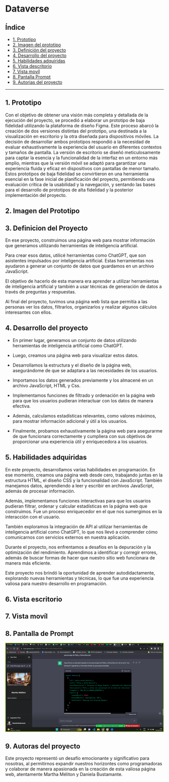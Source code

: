 # Dataverse

## Índice

* [1. Prototipo](#1-Prototipo)
* [2. Imagen del prototipo](#2-Prototipo-imagen)
* [3. Definición del proyecto](#3-Definicion-del-pruyecto)
* [4. Desarrollo del proyecto ](#4-Desarrollo-del-proyecto)
* [5. Habilidades adquiridas](#5-Habilidades-adquiridas)
* [6. Vista descritorio](#6-Vista-de-escritorio)
* [7. Vista movíl](#7-Vista-movil)
* [8. Pantalla Prompt](#8-Pantalla-prompt)
* [9. Autorias del proyecto](#9-autoras-del-proyecto)

***

## 1. Prototipo 

Con el objetivo de obtener una visión más completa y detallada de la ejecución del proyecto, se procedió a elaborar un prototipo de baja fidelidad utilizando la plataforma de diseño Figma. Este proceso abarcó la creación de dos versiones distintas del prototipo, una destinada a la visualización en escritorio y la otra diseñada para dispositivos móviles. La decisión de desarrollar ambos prototipos respondió a la necesidad de evaluar exhaustivamente la experiencia del usuario en diferentes contextos y tamaños de pantalla. La versión de escritorio se diseñó meticulosamente para captar la esencia y la funcionalidad de la interfaz en un entorno más amplio, mientras que la versión móvil se adaptó para garantizar una experiencia fluida y eficaz en dispositivos con pantallas de menor tamaño. Estos prototipos de baja fidelidad se convirtieron en una herramienta esencial en la fase inicial de planificación del proyecto, permitiendo una evaluación crítica de la usabilidad y la navegación, y sentando las bases para el desarrollo de prototipos de alta fidelidad y la posterior implementación del proyecto.

## 2. Imagen del Prototipo


## 3. Definicion del Proyecto 

En ese proyecto, construimos una página web para mostrar información que generamos utilizando herramientas de inteligencia artificial.

Para crear esos datos, utilicé herramientas como ChatGPT, que son asistentes impulsados por inteligencia artificial. Estas herramientas nos ayudaron a generar un conjunto de datos que guardamos en un archivo JavaScript.

El objetivo de hacerlo de esta manera era aprender a utilizar herramientas de inteligencia artificial y también a usar técnicas de generación de datos a través de preguntas y respuestas.

Al final del proyecto, tuvimos una página web lista que permitía a las personas ver los datos, filtrarlos, organizarlos y realizar algunos cálculos interesantes con ellos.

## 4. Desarrollo del proyecto 
* En primer lugar, generamos un conjunto de datos utilizando herramientas de inteligencia artificial como ChatGPT.

* Luego, creamos una página web para visualizar estos datos.

* Desarrollamos la estructura y el diseño de la página web, asegurándome de que se adaptara a las necesidades de los usuarios.

* Importamos los datos generados previamente y los almacené en un archivo JavaScript, HTML y Css.

* Implementamos funciones de filtrado y ordenación en la página web para que los usuarios pudieran interactuar con los datos de manera efectiva.

* Además, calculamos estadísticas relevantes, como valores máximos, para mostrar información adicional y útil a los usuarios.

* Finalmente, probamos exhaustivamente la página web para asegurarme de que funcionara correctamente y cumpliera con sus objetivos de proporcionar una experiencia útil y enriquecedora a los usuarios.

## 5. Habilidades adquiridas

En este proyecto, desarrollamos varias habilidades en programación. En ese momento, creamos una página web desde cero, trabajando juntas en la estructura HTML, el diseño CSS y la funcionalidad con JavaScript. También manejamos datos, aprendiendo a leer y escribir en archivos JavaScript, además de procesar información.

Además, implementamos funciones interactivas para que los usuarios pudieran filtrar, ordenar y calcular estadísticas en la página web que construimos. Fue un proceso enriquecedor en el que nos sumergimos en la interacción con el usuario.

También exploramos la integración de API al utilizar herramientas de inteligencia artificial como ChatGPT, lo que nos llevó a comprender cómo comunicarnos con servicios externos en nuestra aplicación.

Durante el proyecto, nos enfrentamos a desafíos en la depuración y la optimización del rendimiento. Aprendimos a identificar y corregir errores, además de buscar formas de hacer que nuestro sitio web funcionara de manera más eficiente.

Este proyecto nos brindó la oportunidad de aprender autodidactamente, explorando nuevas herramientas y técnicas, lo que fue una experiencia valiosa para nuestro desarrollo en programación.

## 6. Vista escritorio

## 7. Vista movíl

## 8. Pantalla de Prompt
![](prompt.png)

## 9. Autoras del proyecto

Este proyecto representó un desafío emocionante y significativo para nosotras, al permitirnos expandir nuestros horizontes como programadoras y colaborar de manera apasionada en la creación de esta valiosa página web, atentamente Martha Méliton y Daniela Bustamante.




